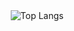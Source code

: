 <div style="display: flex; justify-content: center;">
    <div align="justify">
        <img src="https://github-readme-stats.vercel.app/api/top-langs/?username=k0src&layout=compact&theme=dark" alt="Top Langs"/>
    </div>
</div>
